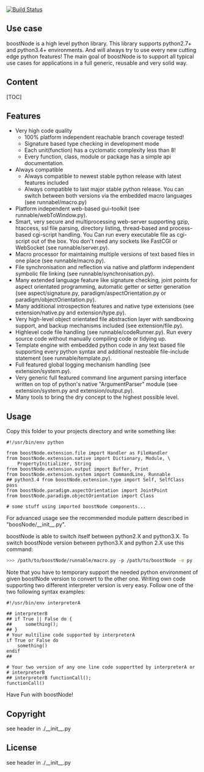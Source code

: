 <!-- #!/usr/bin/env markdown
-*- coding: utf-8 -*-

region header

Copyright Torben Sickert 16.12.2012

License
   This library written by Torben Sickert stand under a creative commons
   naming 3.0 unported license.
   see http://creativecommons.org/licenses/by/3.0/deed.de

endregion -->

[![Build Status](https://travis-ci.org/thaibault/boostnode.svg?branch=master)](https://travis-ci.org/thaibault/boostnode)

<!--|deDE:Einsatz-->
Use case
--------

boostNode is a high level python library. This library supports python2.7+ and
python3.4+ environments. And will always try to use every new cutting edge
python features! The main goal of boostNode is to support all typical use cases
for applications in a full generic, reusable and very solid way.
<!--deDE:
    boostNode ist eine sehr einfach zu verwendende intuitive python Bibliothek.
    Momentan unterstützt sie sowohl python2.7+ als auch python3.4+ Umgebungen.
    Konzept ist es durch Automatisierung immer die neusten cutting edge
    features der neusten Python Versionen in einer Bibliothek zu verwenden und
    dabei alle typischen Anwendungstypen durch rein generische Module durch
    Hochzuverlässige Bausteine zu unterstützen.
-->

<!--|deDE:Inhalt-->
Content
-------

<!--Place for automatic generated table of contents.-->
[TOC]

<!--|deDE:Merkmale-->
Features
--------

<ul>
    <li>
        Very high code quality<!--deDE:Sehr hohe Code-Qualität-->
        <ul>
            <li>
                100% platform independent reachable branch coverage tested!
                <!--deDE:
                    100% platform unabhängig erreichbare Branch-Coverage
                    getestet!
                -->
            </li>
            <li>
                Signature based type checking in development mode
                <!--deDE:
                    Signatur basiertes Type-Checking im Entwicklungsmodus
                -->
            </li>
            <li>
                Each unit(function) has a cyclomatic complexity less than 8!
                <!--deDE:
                    Jede Logikeinheit (Funktion) hat eine kleinere
                    cyclomatische Komplexität als 8!
                -->
            </li>
            <li>
                Every function, class, module or package has a simple api
                documentation.
                <!--deDE:
                    Jede Funktion, Klasse, Modul oder jedes Paket hat eine
                    einfache API-Dokumentation.
                -->
            </li>
        </ul>
    </li>
    <li>
        Always compatible<!--deDE:Immer Kompatibel-->
        <ul>
            <li>
                Always compatible to newest stable python release with latest
                features included
                <!--deDE:
                    Immer kompatibel zum neusten stabilen Python-Release
                    mit den neusten Features integriert
                -->
            </li>
            <li>
                Always compatible to last major stable python release. You can
                switch between both versions via the embedded macro languages
                (see runnabel/macro.py)
                <!--deDE:
                    Immer kompatibel zum letzten stabilen Python-Release
                    Der zu unterstützende Interpreter kann von dem Framework
                    selbst gewechselt werden (siehe runnable/macro.py).
                -->
            </li>
        </ul>
    </li>
    <li>
        Platform independent web-based gui-toolkit
        (see runnable/webToWindow.py).
        <!--deDE:
            Platformunabhängige Web-basiertes GUI-Toolkit
            (siehe runnable/webToWindow.py).
        -->
    </li>
    <li>
        Smart, very secure and multiprocessing web-server supporting gzip,
        htaccess, ssl file parsing, directory listing, thread-based and
        process-based cgi-script handling. You Can run every executable file
        as cgi-script out of the box. You don't need any sockets like FastCGI
        or WebSocket (see runnable/server.py).
        <!--deDE:
            Eleganter, sehr sicherer und Multiprozess fähiger Web-Server.
            Unterstützte werden gzip, htaccess, das Parsen von ssl Dateien,
            automatische Ordnerauflistung, Thread-basiertes und
            Prozess-basiertes cgi-Skript Handhabung. Es ist möglich jede
            ausführbare Datei als cgi-Skript auszuführen, ohne Sockets
            einrichten zu müssen (siehe runnable/server.py).
        -->
    </li>
    <li>
        Macro processor for maintaining multiple versions of text based files
        in one place (see runnable/macro.py).
        <!--deDE:
            Macroprozessor zum Verwalten mehrere text Datei basierter Versionen
            im selben Ort (siehe runnable/macro.py).
        -->
    </li>
    <li>
        File synchronisation and reflection via native and platform independent
        symbolic file linking (see runnable/synchronisation.py).
        <!--deDE:
            Dateisynchronisierung und Reflektion über native und
            platformunabhängige symbolisches Dateiverlinkung
            (siehe runnable/synchronisation.py).
        -->
    </li>
    <li>
        Many extended language feature like signature checking, joint points
        for aspect orientated programming, automatic getter or setter
        generation (see aspect/signature.py, paradigm/aspectOrientation.py or
        paradigm/objectOrientation.py).
        <!--deDE:
            Viele erweiterte Sprach-Features wie Signaturüberprüfung,
            Joint-Points für Aspekt-Orientierte-Programmierung, automatische
            Getter- und Settergenerierung (siehe aspect/signature.py,
            paradigm/aspectOrientation.py oder paradigm/objectOrientation.py).
        -->
    </li>
    <li>
        Many additional introspection features and native type extensions
        (see extension/native.py and extension/type.py).
        <!--deDE:
            Viele zusätzliche Introspektion-Features und native
            Typen-Erweiterungen
            (siehe extension/native.py und extension/type.py).
        -->
    </li>
    <li>
        Very high-level object orientated file abstraction layer with
        sandboxing support, and backup mechanisms included
        (see extension/file.py).
        <!--deDE:
            Sehr stark vereinfachte Objekt-Orientierte Dateiabstraktions
            Schicht mit eingebautem Sanboxing und Backup Mechanismus
            (siehe extension/file.py).
        -->
    </li>
    <li>
        Highlevel code file handling (see runnable/codeRunner.py). Run every
        source code without manually compiling code or tidying up.
        <!--deDE:
            Vereinfachtes einheitliche Handhabung mit diversen Code-Dateien
            (siehe runnable/codeRunner.py). Führe jeden Quellcode aus, ohne
            dabei Kompilierungs oder Aufräumarbeiten beachten zu müssen.
        -->
    </li>
    <li>
        Template engine with embedded python code in any text based file
        supporting every python syntax and additional nesteable file-include
        statement (see runnable/template.py).
        <!--deDE:
            Template-Engine welche eingebetteten Pythoncode in beliebigen
            Text-dateien erlaubt. Verschachtelte Template-Includes mit
            individueller Scope-vergabe ist möglich
            (siehe runnable/template.py).
        -->
    </li>
    <li>
        Full featured global logging mechanism handling
        (see extension/system.py).
        <!--deDE:
            Featurereiches globale Log-mechanismen (siehe extension/system.py).
        -->
    </li>
    <li>
        Very generic full featured command line argument parsing interface
        written on top of python's native "ArgumentParser" module
        (see extension/system.py and extension/output.py).
        <!--deDE:
            Sehr generischer Featurereiches
            Commandline-Argumenten-Pars-Interface, das auf Pythons nativen
            "ArgumentParser" Modul aufsetzt
            (see extension/system.py und extension/output.py).
        -->
    </li>
    <li>
        Many tools to bring the dry concept to the highest possible level.
        <!--deDE:
            Viele Tools die ein durchgänges Einhalten des dry-Konzepts
            erlauben.
        -->
    </li>
</ul>

<!--|deDE:Verwendung-->
Usage
-----

Copy this folder to your projects directory and write something like:
<!--deDE:
    Kopiere diesen Ordner in den Projektordner und verwende das Framework z.B.
    folgendermaßen:
-->

    #!/usr/bin/env python

    from boostNode.extension.file import Handler as FileHandler
    from boostNode.extension.native import Dictionary, Module, \
        PropertyInitializer, String
    from boostNode.extension.output import Buffer, Print
    from boostNode.extension.system import CommandLine, Runnable
    ## python3.4 from boostNode.extension.type import Self, SelfClass
    pass
    from boostNode.paradigm.aspectOrientation import JointPoint
    from boostNode.paradigm.objectOrientation import Class

    # some stuff using imported boostNode components...

For advanced usage see the recommended module pattern described in
"boosNode/\_\_init\_\_.py".
<!--deDE:
    Um eigene komplexere Module zu verfassen sollte man dem vorgegebenen
    Format, beschrieben in "boostNode/\_\_init\_\_.py" folgen.
-->

boostNode is able to switch itself between python2.X and python3.X.
To switch boostNode version between python3.X and python 2.X use this
command:
<!--deDE:
    boostNode ist in der Lage seine eigene Version unterstützt von Python2.X
    und Python3.X zu wechseln. Um eine Konvertierung vorzunehmen kann man
    folgenden Befehl verwenden:
-->

```bash
>>> /path/to/boostNode/runnable/macro.py -p /path/to/boostNode -e py
```

Note that you have to temporary support the needed python environment of given
boostNode version to convert to the other one. Writing own code supporting two
different interpreter version is very easy. Follow one of the two following
syntax examples:
<!--deDE:
    Zu beachten ist, dass man temporär die aktuelle Interpreter Version zur
    Verfügung stellen muss, um den Wechsel vorzunehmen. Um eigenen Code zu
    schreiben, der verschiedene Interpreterversionen unterstützt sollte man
    einen der beiden folgenden Syntax verwenden.
-->

    #!/usr/bin/env interpreterA

    ## interpreterB
    ## if True || False do {
    ##     something();
    ## }
    # Your multiline code supported by interpreterA
    if True or False do
        something()
    endif
    ##

    # Your two version of any one line code supportted by interpreterA or
    # interpreterB
    ## interpreterB functionCall();
    functionCall()

Have Fun with boostNode!
<!--deDE:Viel Spass mit boostNode!-->

<!--|deDE:Urheberrecht-->
Copyright
---------

see header in ./\_\_init\_\_.py
<!--deDE:Siehe Header in ./\_\_init\_\_.py-->

<!--|deDE:Lizenz-->
License
-------

see header in ./\_\_init\_\_.py
<!--deDE:Siehe Header in ./\_\_init\_\_.py-->

<!-- region vim modline

vim: set tabstop=4 shiftwidth=4 expandtab:
vim: foldmethod=marker foldmarker=region,endregion:

endregion -->
